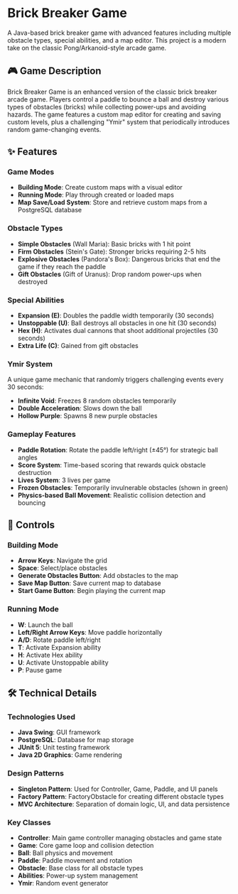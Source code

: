 # Brick Breaker Game

A Java-based brick breaker game with advanced features including multiple obstacle types, special abilities, and a map editor. This project is a modern take on the classic Pong/Arkanoid-style arcade game.

## 🎮 Game Description

Brick Breaker Game is an enhanced version of the classic brick breaker arcade game. Players control a paddle to bounce a ball and destroy various types of obstacles (bricks) while collecting power-ups and avoiding hazards. The game features a custom map editor for creating and saving custom levels, plus a challenging "Ymir" system that periodically introduces random game-changing events.

## ✨ Features

### Game Modes
- **Building Mode**: Create custom maps with a visual editor
- **Running Mode**: Play through created or loaded maps
- **Map Save/Load System**: Store and retrieve custom maps from a PostgreSQL database

### Obstacle Types
- **Simple Obstacles** (Wall Maria): Basic bricks with 1 hit point
- **Firm Obstacles** (Stein's Gate): Stronger bricks requiring 2-5 hits
- **Explosive Obstacles** (Pandora's Box): Dangerous bricks that end the game if they reach the paddle
- **Gift Obstacles** (Gift of Uranus): Drop random power-ups when destroyed

### Special Abilities
- **Expansion (E)**: Doubles the paddle width temporarily (30 seconds)
- **Unstoppable (U)**: Ball destroys all obstacles in one hit (30 seconds)
- **Hex (H)**: Activates dual cannons that shoot additional projectiles (30 seconds)
- **Extra Life (C)**: Gained from gift obstacles

### Ymir System
A unique game mechanic that randomly triggers challenging events every 30 seconds:
- **Infinite Void**: Freezes 8 random obstacles temporarily
- **Double Acceleration**: Slows down the ball
- **Hollow Purple**: Spawns 8 new purple obstacles

### Gameplay Features
- **Paddle Rotation**: Rotate the paddle left/right (±45°) for strategic ball angles
- **Score System**: Time-based scoring that rewards quick obstacle destruction
- **Lives System**: 3 lives per game
- **Frozen Obstacles**: Temporarily invulnerable obstacles (shown in green)
- **Physics-based Ball Movement**: Realistic collision detection and bouncing

## 🎯 Controls

### Building Mode
- **Arrow Keys**: Navigate the grid
- **Space**: Select/place obstacles
- **Generate Obstacles Button**: Add obstacles to the map
- **Save Map Button**: Save current map to database
- **Start Game Button**: Begin playing the current map

### Running Mode
- **W**: Launch the ball
- **Left/Right Arrow Keys**: Move paddle horizontally
- **A/D**: Rotate paddle left/right
- **T**: Activate Expansion ability
- **H**: Activate Hex ability
- **U**: Activate Unstoppable ability
- **P**: Pause game

## 🛠️ Technical Details

### Technologies Used
- **Java Swing**: GUI framework
- **PostgreSQL**: Database for map storage
- **JUnit 5**: Unit testing framework
- **Java 2D Graphics**: Game rendering

### Design Patterns
- **Singleton Pattern**: Used for Controller, Game, Paddle, and UI panels
- **Factory Pattern**: FactoryObstacle for creating different obstacle types
- **MVC Architecture**: Separation of domain logic, UI, and data persistence

### Key Classes
- **Controller**: Main game controller managing obstacles and game state
- **Game**: Core game loop and collision detection
- **Ball**: Ball physics and movement
- **Paddle**: Paddle movement and rotation
- **Obstacle**: Base class for all obstacle types
- **Abilities**: Power-up system management
- **Ymir**: Random event generator
